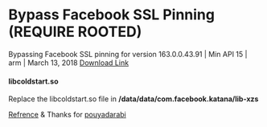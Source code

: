# Bypass Facebook SSL Pinning (REQUIRE ROOTED)
Bypassing Facebook SSL pinning for version 163.0.0.43.91 | Min API 15 | arm | March 13, 2018
[Download Link](https://www.apk4fun.com/apk/2430/)


#### libcoldstart.so

Replace the libcoldstart.so file in **/data/data/com.facebook.katana/lib-xzs**




[Refrence](https://serializethoughts.com/2016/08/18/bypassing-ssl-pinning-in-android-applications/) & Thanks for [pouyadarabi](https://github.com/pouyadarabi/Facebook_SSL_Pinning)

